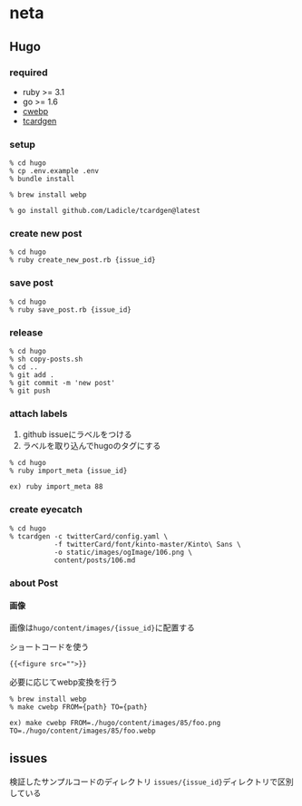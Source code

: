 # neta

## Hugo
### required

- ruby >= 3.1
- go >= 1.6
- [cwebp](https://formulae.brew.sh/formula/webp)
- [tcardgen](https://github.com/Ladicle/tcardgen)

### setup
```shell
% cd hugo
% cp .env.example .env
% bundle install
```

```shell
% brew install webp
```

```shell
% go install github.com/Ladicle/tcardgen@latest
```

### create new post
```shell
% cd hugo
% ruby create_new_post.rb {issue_id}
```

### save post
```shell
% cd hugo
% ruby save_post.rb {issue_id}
```

### release
```shell
% cd hugo
% sh copy-posts.sh
% cd ..
% git add .
% git commit -m 'new post'
% git push
```

### attach labels
1. github issueにラベルをつける
2. ラベルを取り込んでhugoのタグにする
```shell
% cd hugo
% ruby import_meta {issue_id}

ex) ruby import_meta 88
```

### create eyecatch
```shell
% cd hugo
% tcardgen -c twitterCard/config.yaml \
           -f twitterCard/font/kinto-master/Kinto\ Sans \
           -o static/images/ogImage/106.png \
           content/posts/106.md
```

### about Post
#### 画像
画像は`hugo/content/images/{issue_id}`に配置する

ショートコードを使う
```
{{<figure src="">}}
```

必要に応じてwebp変換を行う
```
% brew install webp
% make cwebp FROM={path} TO={path}

ex) make cwebp FROM=./hugo/content/images/85/foo.png TO=./hugo/content/images/85/foo.webp
```

## issues
検証したサンプルコードのディレクトリ
`issues/{issue_id}`ディレクトリで区別している


